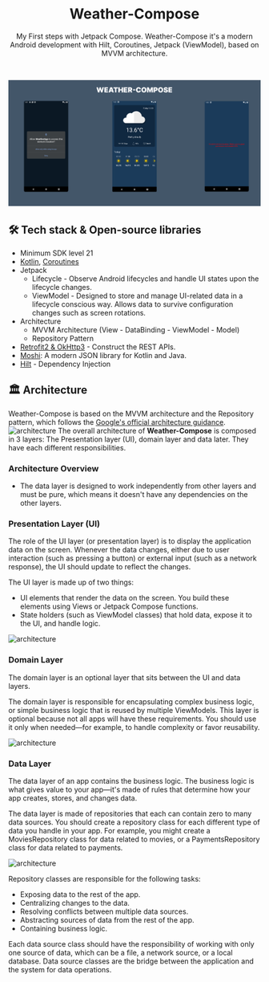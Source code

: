 <h1 align="center" > Weather-Compose </h1>

<p align="center">
My First steps with Jetpack Compose. Weather-Compose it's a modern Android development with Hilt, Coroutines, Jetpack (ViewModel), based on MVVM architecture.
</p>
</br>

<p align="center">
<img src="/previews/wheatercompose.png"/>
</p>

## 🛠 Tech stack & Open-source libraries
- Minimum SDK level 21
- [Kotlin](https://kotlinlang.org/), [Coroutines](https://github.com/Kotlin/kotlinx.coroutines)
- Jetpack
  - Lifecycle - Observe Android lifecycles and handle UI states upon the lifecycle changes.
  - ViewModel - Designed to store and manage UI-related data in a lifecycle conscious way. Allows data to survive configuration changes such as screen rotations.
- Architecture
  - MVVM Architecture (View - DataBinding - ViewModel - Model)
  - Repository Pattern
- [Retrofit2 & OkHttp3](https://github.com/square/retrofit) - Construct the REST APIs.
- [Moshi](https://github.com/square/moshi/): A modern JSON library for Kotlin and Java.
- [Hilt](https://github.com/googlecodelabs/android-hilt) - Dependency Injection

## 🏛️ Architecture
Weather-Compose is based on the MVVM architecture and the Repository pattern, which follows the [Google's official architecture guidance](https://developer.android.com/topic/architecture).
![architecture](https://developer.android.com/static/topic/libraries/architecture/images/mad-arch-overview.png)
The overall architecture of **Weather-Compose** is composed in 3 layers: The Presentation layer (UI), domain layer and data later. They have each different responsibilities.

### Architecture Overview

- The data layer is designed to work independently from other layers and must be pure, which means it doesn't have any dependencies on the other layers.

### Presentation Layer (UI)
The role of the UI layer (or presentation layer) is to display the application data on the screen. Whenever the data changes, either due to user interaction (such as pressing a button) or external input (such as a network response), the UI should update to reflect the changes.

The UI layer is made up of two things:
  - UI elements that render the data on the screen. You build these elements using Views or Jetpack Compose functions.
  - State holders (such as ViewModel classes) that hold data, expose it to the UI, and handle logic.

![architecture](https://developer.android.com/static/topic/libraries/architecture/images/mad-arch-overview-ui.png)


### Domain Layer
The domain layer is an optional layer that sits between the UI and data layers.

The domain layer is responsible for encapsulating complex business logic, or simple business logic that is reused by multiple ViewModels.
This layer is optional because not all apps will have these requirements. You should use it only when needed—for example, to handle complexity or favor reusability.

![architecture](https://developer.android.com/static/topic/libraries/architecture/images/mad-arch-overview-domain.png)

### Data Layer
The data layer of an app contains the business logic. The business logic is what gives value to your app—it's made of rules that determine how your app creates, stores, and changes data.

The data layer is made of repositories that each can contain zero to many data sources. You should create a repository class for each different type of data you handle in your app.
For example, you might create a MoviesRepository class for data related to movies, or a PaymentsRepository class for data related to payments.

![architecture](https://developer.android.com/static/topic/libraries/architecture/images/mad-arch-overview-data.png)

Repository classes are responsible for the following tasks:

  - Exposing data to the rest of the app.
  - Centralizing changes to the data.
  - Resolving conflicts between multiple data sources.
  - Abstracting sources of data from the rest of the app.
  - Containing business logic.

Each data source class should have the responsibility of working with only one source of data, which can be a file, a network source, or a local database.
Data source classes are the bridge between the application and the system for data operations.




